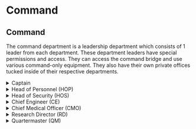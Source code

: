 # Command

## Command <img src="https://lh3.googleusercontent.com/Gu82RVgvMEJshQ79i0fFAW66sFtgTQLpF0AfwWAyR1F3l7HRUfMEF4FfTpmX8vjrk_9rxG7ehL-0jjHLnOS2A6S8CC0wLM7EWRi5OGGk5-j8qg-7am-LlKL4CxpPE6MiTQBYwsnmByIs66rAcKTFVw" alt="" data-size="line">

The command department is a leadership department which consists of 1 leader from each department. These department leaders have special permissions and access. They can access the command bridge and use various command-only equipment. They also have their own private offices tucked inside of their respective departments.

<details>

<summary>Captain</summary>

**Quantity: 1**

Supervisor to all other command roles.

Head honcho of the entire station. Everyone is subordinate to this role.

</details>

<details>

<summary>Head of Personnel (HOP)</summary>

**Quantity: 1**

Supervisor to all [civilian roles](command.md#civilian).

Also in charge of administrative duties such as modifications to crewmember ID’s. Second in command behind the captain.

</details>

<details>

<summary>Head of Security (HOS)</summary>

**Quantity: 1**

Supervisor to all [security roles](command.md#security).

</details>

<details>

<summary>Chief Engineer (CE)</summary>

**Quantity: 1**

Supervisor to all [engineering roles](command.md#engineering).

</details>

<details>

<summary>Chief Medical Officer (CMO)</summary>

**Quantity: 1**

Supervisor to all [medical roles](command.md#medical).

</details>

<details>

<summary>Research Director (RD)</summary>

**Quantity: 1**

Supervisor to all [science roles](command.md#science).

</details>

<details>

<summary>Quartermaster (QM)</summary>

**Quantity: 1**

Supervisor to all [supply roles](command.md#supply).

</details>
